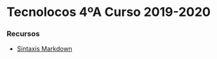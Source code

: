 # Tecnolocos 4ºA Curso 2019-2020


### Recursos
* [Sintaxis Markdown](https://markdown.es/sintaxis-markdown/)
